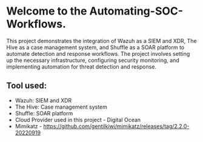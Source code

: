 # Welcome to the Automating-SOC-Workflows. 

This project demonstrates the integration of Wazuh as a SIEM and XDR, The Hive as a case management system, and Shuffle as a SOAR platform to automate detection and response workflows. The project involves setting up the necessary infrastructure, configuring security monitoring, and implementing automation for threat detection and response.

## Tool used:

- Wazuh: SIEM and XDR
- The Hive: Case management system
- Shuffle: SOAR platform
- Cloud Provider used in this project - Digital Ocean
- Mimikatz - https://github.com/gentilkiwi/mimikatz/releases/tag/2.2.0-20220919
